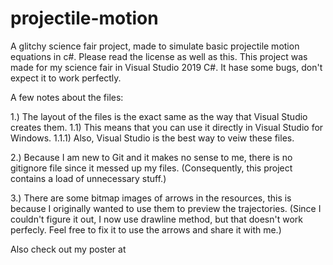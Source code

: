 # projectile-motion
A glitchy science fair project, made to simulate basic projectile motion equations in c#.
Please read the license as well as this.
This project was made for my science fair in Visual Studio 2019 C#. It hase some bugs, don't expect it to work perfectly.

A few notes about the files:

1.) The layout of the files is the exact same as the way that Visual Studio creates them.
1.1) This means that you can use it directly in Visual Studio for Windows.
1.1.1) Also, Visual Studio is the best way to veiw these files.

2.) Because I am new to Git and it makes no sense to me, there is no gitignore file since it messed up my files.
(Consequently, this project contains a load of unnecessary stuff.)

3.) There are some bitmap images of arrows in the resources, this is because I originally wanted to use them to preview the trajectories.
(Since I couldn't figure it out, I now use drawline method, but that doesn't work perfecly. Feel free to fix it to use the arrows and share it with me.)

Also check out my poster at 
